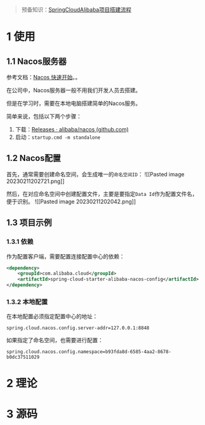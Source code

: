 > 预备知识：[SpringCloudAlibaba项目搭建流程](https://www.cnblogs.com/Xianhuii/p/17111321.html)
# 1 使用
## 1.1 Nacos服务器
参考文档：[Nacos 快速开始](https://nacos.io/zh-cn/docs/quick-start.html)。。

在公司中，Nacos服务器一般不用我们开发人员去搭建。

但是在学习时，需要在本地电脑搭建简单的Nacos服务。

简单来说，包括以下两个步骤：
1. 下载：[Releases · alibaba/nacos (github.com)](https://github.com/alibaba/nacos/releases)
2. 启动：`startup.cmd -m standalone`

## 1.2 Nacos配置
首先，通常需要创建命名空间，会生成唯一的`命名空间ID`：
![[Pasted image 20230211202721.png]]

然后，在对应命名空间中创建配置文件，主要是要指定`Data Id`作为配置文件名，便于识别。
![[Pasted image 20230211202042.png]]

## 1.3 项目示例
### 1.3.1 依赖
作为配置客户端，需要配置连接配置中心的依赖：
```xml
<dependency>  
    <groupId>com.alibaba.cloud</groupId>  
    <artifactId>spring-cloud-starter-alibaba-nacos-config</artifactId>  
</dependency>
```

### 1.3.2 本地配置
在本地配置必须指定配置中心的地址：
```properties
spring.cloud.nacos.config.server-addr=127.0.0.1:8848
```

如果指定了命名空间，也需要进行配置：
```properties
spring.cloud.nacos.config.namespace=b93fda8d-6585-4aa2-8678-b0dc37511029
```

# 2 理论

# 3 源码
